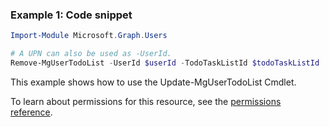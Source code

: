 ### Example 1: Code snippet

```powershellImport-Module Microsoft.Graph.Users

# A UPN can also be used as -UserId.
Remove-MgUserTodoList -UserId $userId -TodoTaskListId $todoTaskListId
```
This example shows how to use the Update-MgUserTodoList Cmdlet.
To learn about permissions for this resource, see the [permissions reference](/graph/permissions-reference).

